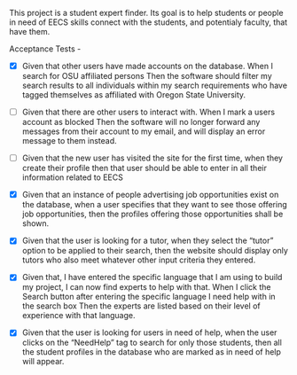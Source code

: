 This project is a student expert finder. Its goal is to help students or people in need of EECS skills connect with the students, and potentialy faculty, that have them.

Acceptance Tests -

- [x] Given that other users have made accounts on the database. When I search for OSU affiliated persons Then the software should filter my search results to all individuals within my search requirements who have tagged themselves as affiliated with Oregon State University.

- [ ] Given that there are other users to interact with. When I mark a users account as blocked Then the software will no longer forward any messages from their account to my email, and will display an error message to them instead.

- [ ] Given that the new user has visited the site for the first time, when they create their profile then that user should be able to enter in all their information related to EECS

- [x] Given that an instance of people advertising job opportunities exist on the database, when a user specifies that they want to see those offering job opportunities, then the profiles offering those opportunities shall be shown.

- [x] Given that the user is looking for a tutor, when they select the “tutor” option to be applied to their search, then the website should display only tutors who also meet whatever other input criteria they entered.

- [x] Given that, I have entered the specific language that I am using to build my project, I can now find experts to help with that. When I click the Search button after entering the specific language I need help with in the search box Then the experts are listed based on their level of experience with that language.

- [x] Given that the user is looking for users in need of help, when the user clicks on the “NeedHelp” tag to search for only those students, then all the student profiles in the database who are marked as in need of help will appear.
